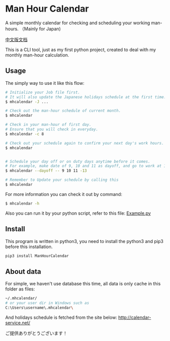 Man Hour Calendar
===

A simple monthly calendar for checking and scheduling your working man-hours. （Mainly for Japan)

[中文版文档](https://github.com/wavky/ManHourCalendar/blob/master/README.zh.md)

This is a CLI tool, just as my first python project, created to deal with my monthly man-hour calculation.


## Usage
The simply way to use it like this flow:
```sh
# Initialize your Job file first.
# It will also update the Japanese holidays schedule at the first time.
$ mhcalendar -J ...

# Check out the man-hour schedule of current month.
$ mhcalendar

# Check in your man-hour of first day.
# Ensure that you will check in everyday.
$ mhcalendar -c 8

# Check out your schedule again to confirm your next day's work hours.
$ mhcalendar


# Schedule your day off or on duty days anytime before it comes.
# For example, make date of 9, 10 and 11 as dayoff, and go to work at 13th.
$ mhcalendar --dayoff -- 9 10 11 -13

# Remember to Update your schedule by calling this
$ mhcalendar
```

For more information you can check it out by command:
```sh
$ mhcalendar -h
```

Also you can run it by your python script, refer to this file:
[Example.py](https://github.com/wavky/ManHourCalendar/blob/master/mhcalendar/example.py)

## Install
This program is written in python3, you need to install the python3 and pip3 before this installation.
```sh
pip3 install ManHourCalendar
```

## About data
For simple, we haven't use database this time, all data is only cache in this folder as files:
```sh
~/.mhcalendar/
# or your user dir in Windows such as
C:\Users\username\.mhcalendar\
```

And holidays schedule is fetched from the site below:
http://calendar-service.net/

ご提供ありがとうございます！